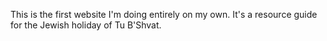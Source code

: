 This is the first website I'm doing entirely on my own. It's a resource guide for the Jewish holiday of Tu B'Shvat.